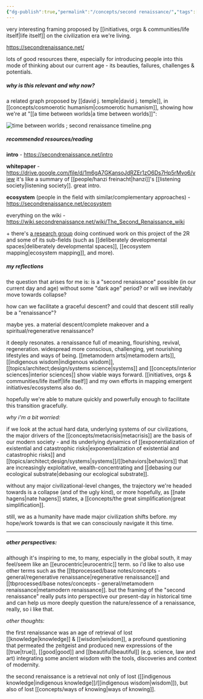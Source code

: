 ```yaml
---
{"dg-publish":true,"permalink":"/concepts/second renaissance/","tags":["🌿","metacrisis"],"created":"2024-05-04T18:20:10.067-03:00","updated":"2024-06-20T16:33:29.258-03:00"}
---
```


very interesting framing proposed by [[initiatives, orgs & communities/life itself\|life itself]] on the civilization era we're living.

https://secondrenaissance.net/

lots of good resources there, especially for introducing people into this mode of thinking about our current age - its beauties, failures, challenges & potentials.

##### why is this relevant and why now?

a related graph proposed by [[david j. temple\|david j. temple]], in [[concepts/cosmoerotic humanism\|cosmoerotic humanism]], showing how we're at "[[a time between worlds\|a time between worlds]]":

![time between worlds ; second renaissance timeline.png](/img/user/assets/time%20between%20worlds%20;%20second%20renaissance%20timeline.png)

##### recommended resources/reading

**intro** - https://secondrenaissance.net/intro

**whitepaper** - https://drive.google.com/file/d/1m6gA7GKansoJdRZEr1zO6Ds7Hp5rMvo6/view
it's like a summary of [[people/hanzi freinacht\|hanzi]]'s [[listening society\|listening society]]. great intro.

**ecosystem** (people in the field with similar/complementary approaches) - https://secondrenaissance.net/ecosystem

everything on the wiki - https://wiki.secondrenaissance.net/wiki/The_Second_Renaissance_wiki

\+ there's [a research group](https://lifeitself.org/research) doing continued work on this project of the 2R and some of its sub-fields (such as [[deliberately developmental spaces\|deliberately developmental spaces]], [[ecosystem mapping\|ecosystem mapping]], and more).

##### my reflections

the question that arises for me is: is a "second renaissance" possible (in our current day and age) without some "dark age" period? or will we inevitably move towards collapse?

how can we facilitate a graceful descent? and could that descent still really be a "renaissance"?

maybe yes. a material descent/complete makeover and a spiritual/regenerative renaissance?

it deeply resonates. a renaissance full of meaning, flourishing, revival, regeneration. widespread more conscious, challenging, yet nourishing lifestyles and ways of being. [[metamodern arts\|metamodern arts]], [[indigenous wisdom\|indigenous wisdom]], [[topics/architect;design/systems science\|systems]] and [[concepts/interior sciences\|interior sciences]] show viable ways forward. [[initiatives, orgs & communities/life itself\|life itself]] and my own efforts in mapping emergent initiatives/ecosystems also do.

hopefully we're able to mature quickly and powerfully enough to facilitate this transition gracefully.

*why i'm a bit worried:*

if we look at the actual hard data, underlying systems of our civilizations, the major drivers of the [[concepts/metacrisis\|metacrisis]] are the basis of our modern society - and its underlying dynamics of [[exponentialization of existential and catastrophic risks\|exponentialization of existential and catastrophic risks]] and [[topics/architect;design/systems\|systems]]/[[behaviors\|behaviors]] that are increasingly exploitative, wealth-concentrating and [[debasing our ecological substrate\|debasing our ecological substrate]].

without any major civilizational-level changes, the trajectory we're headed towards is a collapse (and of the ugly kind), or more hopefully, as [[nate hagens\|nate hagens]] states, a [[concepts/the great simplification\|great simplification]].

still, we as a humanity have made major civilization shifts before. my hope/work towards is that we can consciously navigate it this time.


---

##### other perspectives:

although it's inspiring to me, to many, especially in the global south, it may feel/seem like an [[eurocentric\|eurocentric]] term. so i'd like to also use other terms such as the [[tbprocessed/base notes/concepts - general/regenerative renaissance\|regenerative renaissance]] and [[tbprocessed/base notes/concepts - general/metamodern renaissance\|metamodern renaissance]]. but the framing of the "second renaissance" really puts into perspective our present-day in historical time and can help us more deeply question the nature/essence of a renaissance, really, so i like that.


*other thoughts:*

the first renaissance was an age of retrieval of lost [[knowledge\|knowledge]] & [[wisdom\|wisdom]], a profound questioning that permeated the zeitgeist and produced new expressions of the [[true\|true]], [[good\|good]] and [[beautiful\|beautiful]] (e.g. science, law and art) integrating some ancient wisdom with the tools, discoveries and context of modernity.

the second renaissance is a retrieval not only of lost ([[indigenous knowledge\|indigenous knowledge]]/[[indigenous wisdom\|wisdom]]), but also of lost [[concepts/ways of knowing\|ways of knowing]].